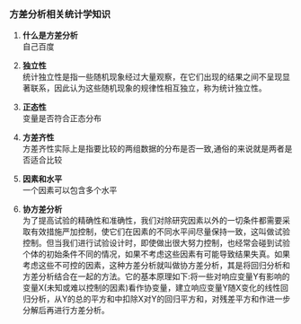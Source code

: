 ### 方差分析相关统计学知识

1. **什么是方差分析**  
自己百度

2. **独立性**  
统计独立性是指一些随机现象经过大量观察，在它们出现的结果之间不呈现显著联系，因此认为这些随机现象的规律性相互独立，称为统计独立性。
   
3. **正态性**  
变量是否符合正态分布

4. **方差齐性**  
方差齐性实际上是指要比较的两组数据的分布是否一致,通俗的来说就是两者是否适合比较

5. **因素和水平**  
一个因素可以包含多个水平

6. **协方差分析**  
为了提高试验的精确性和准确性，我们对除研究因素以外的一切条件都需要采取有效措施严加控制，使它们在因素的不同水平间尽量保持一致，这叫做试验控制。但当我们进行试验设计时，即使做出很大努力控制，也经常会碰到试验个体的初始条件不同的情况，如果不考虑这些因素有可能导致结果失真。如果考虑这些不可控的因素，这种方差分析就叫做协方差分析，其是将回归分析和方差分析结合在一起的方法。它的基本原理如下:将一些对响应变量Y有影响的变量X(未知或难以控制的因素)看作协变量，建立响应变量Y随X变化的线性回归分析，从Y的总的平方和中扣除X对Y的回归平方和，对残差平方和作进一步分解后再进行方差分析。
